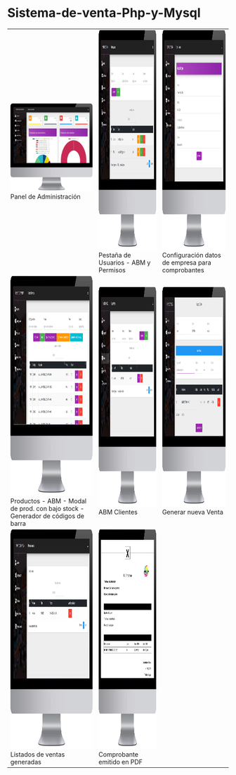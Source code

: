 # Sistema-de-venta-Php-y-Mysql
<table>
  <tr>
    <td><img src="src/images/captura1.png" alt="Descripción de la imagen 1" width="400" height="200"/><br>Panel de Administración</td>
    <td><img src="src/images/captura2.png" alt="Descripción de la imagen 2" width="300" height="500"/><br>Pestaña de Usuarios - ABM y Permisos</td>
    <td><img src="src/images/captura3.png" alt="Descripción de la imagen 3" width="300" height="500"/><br>Configuración datos de empresa para comprobantes</td>
  </tr>
  <tr>
    <td><img src="src/images/captura4.png" alt="Descripción de la imagen 4" width="300" height="500"/><br>Productos - ABM - Modal de prod. con bajo stock - Generador de códigos de barra</td>
    <td><img src="src/images/captura5.png" alt="Descripción de la imagen 5" width="300" height="500"/><br>ABM Clientes</td>
    <td><img src="src/images/captura6.png" alt="Descripción de la imagen 6" width="300" height="500"/><br>Generar nueva Venta</td>
  </tr>
  <tr>
    <td><img src="src/images/captura7.png" alt="Descripción de la imagen 7" width="300" height="500"/><br>Listados de ventas generadas</td>
    <td><img src="src/images/captura8.png" alt="Descripción de la imagen 8" width="300" height="500"/><br>Comprobante emitido en PDF</td>
  </tr>
</table>

